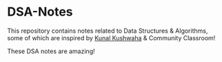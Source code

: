 # DSA-Notes
This repository contains notes related to Data Structures &amp; Algorithms, some of which are inspired by [Kunal Kushwaha](https://www.youtube.com/c/kunalkushwaha) &amp; Community Classroom!

These DSA notes are amazing!
